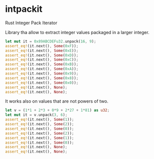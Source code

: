 # intpackit
Rust Integer Pack Iterator

Library tha allow to extract integer values packaged in a larger integer.

```rust
let mut it = 0x89ABCDEFu32.unpack(16, 9);
assert_eq!(it.next(), Some(0xF));
assert_eq!(it.next(), Some(0xE));
assert_eq!(it.next(), Some(0xD));
assert_eq!(it.next(), Some(0xC));
assert_eq!(it.next(), Some(0xB));
assert_eq!(it.next(), Some(0xA));
assert_eq!(it.next(), Some(0x9));
assert_eq!(it.next(), Some(0x8));
assert_eq!(it.next(), Some(0x0));
assert_eq!(it.next(), None);
assert_eq!(it.next(), None); 
```

It works also on values that are not powers of two.

```rust
let v = (1*1 + 2*3 + 0*9 + 2*27 + 1*81) as u32;
let mut it = v.unpack(3, 6);
assert_eq!(it.next(), Some(1));
assert_eq!(it.next(), Some(2));
assert_eq!(it.next(), Some(0));
assert_eq!(it.next(), Some(2));
assert_eq!(it.next(), Some(1));
assert_eq!(it.next(), Some(0));
assert_eq!(it.next(), None);
assert_eq!(it.next(), None);
```
